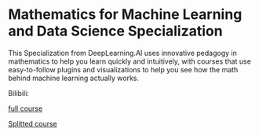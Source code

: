 # Mathematics for Machine Learning and Data Science Specialization

This Specialization from DeepLearning.AI uses innovative pedagogy in mathematics to help you learn quickly and intuitively, with courses that use easy-to-follow plugins and visualizations to help you see how the math behind machine learning actually works.

Bilibili:

[full course](https://www.bilibili.com/video/BV1ib411E7xp/?spm_id_from=333.337.search-card.all.click&vd_source=00c2165faa804cbaf0bc58b00db3b58a)

[Splitted course](https://www.bilibili.com/video/BV1VW411K7jW/?spm_id_from=333.337.search-card.all.click&vd_source=00c2165faa804cbaf0bc58b00db3b58a)

